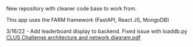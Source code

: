 New repository with cleaner code base to work from.

This app uses the FARM framework (FastAPI, React JS, MongoDB)

3/16/22 - Add leaderboard display to backend. Fixed issue with loaddb.py
[CLUS Challenge architecture and network diagram.pdf](https://github.com/davidncsco/CLUS-Challenge/files/8275179/CLUS.Challenge.architecture.and.network.diagram.pdf)
